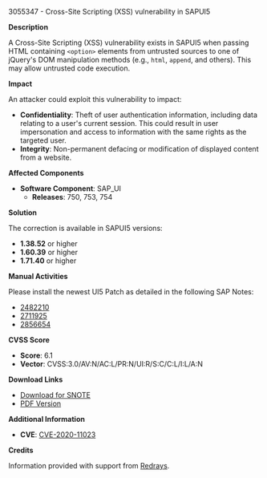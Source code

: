 3055347 - Cross-Site Scripting (XSS) vulnerability in SAPUI5

**Description**

A Cross-Site Scripting (XSS) vulnerability exists in SAPUI5 when passing HTML containing `<option>` elements from untrusted sources to one of jQuery's DOM manipulation methods (e.g., `html`, `append`, and others). This may allow untrusted code execution.

**Impact**

An attacker could exploit this vulnerability to impact:

- **Confidentiality**: Theft of user authentication information, including data relating to a user's current session. This could result in user impersonation and access to information with the same rights as the targeted user.
- **Integrity**: Non-permanent defacing or modification of displayed content from a website.

**Affected Components**

- **Software Component**: SAP_UI
  - **Releases**: 750, 753, 754

**Solution**

The correction is available in SAPUI5 versions:

- **1.38.52** or higher
- **1.60.39** or higher
- **1.71.40** or higher

**Manual Activities**

Please install the newest UI5 Patch as detailed in the following SAP Notes:

- [2482210](https://me.sap.com/notes/2482210)
- [2711925](https://me.sap.com/notes/2711925)
- [2856654](https://me.sap.com/notes/2856654)

**CVSS Score**

- **Score**: 6.1
- **Vector**: CVSS:3.0/AV:N/AC:L/PR:N/UI:R/S:C/C:L/I:L/A:N

**Download Links**

- [Download for SNOTE](https://notesdownloads.sap.com/note/0040000001453652021)
- [PDF Version](https://userapps.support.sap.com/sap/support/sfm/notes/print/0003055347?language=en-US&token=660006BE351A121B6A21DEFC1E79FA5C)

**Additional Information**

- **CVE**: [CVE-2020-11023](https://cve.mitre.org/cgi-bin/cvename.cgi?name=CVE-2020-11023)

**Credits**

Information provided with support from [Redrays](https://redrays.io).